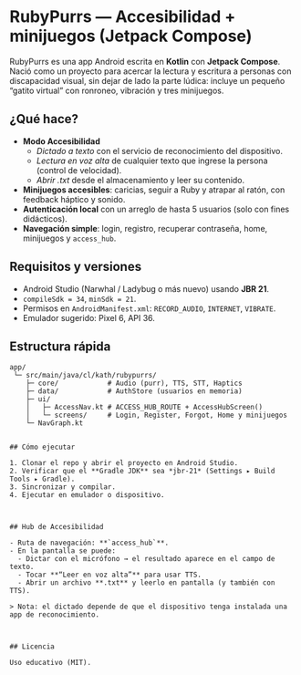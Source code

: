 # RubyPurrs — Accesibilidad + minijuegos (Jetpack Compose)

RubyPurrs es una app Android escrita en **Kotlin** con **Jetpack Compose**. Nació como un proyecto
para acercar la lectura y escritura a personas con discapacidad visual, sin dejar de lado
la parte lúdica: incluye un pequeño “gatito virtual” con ronroneo, vibración y tres minijuegos.



## ¿Qué hace?

- **Modo Accesibilidad**
  - *Dictado a texto* con el servicio de reconocimiento del dispositivo.
  - *Lectura en voz alta* de cualquier texto que ingrese la persona (control de velocidad).
  - *Abrir .txt* desde el almacenamiento y leer su contenido.
- **Minijuegos accesibles**: caricias, seguir a Ruby y atrapar al ratón, con feedback háptico y sonido.
- **Autenticación local** con un arreglo de hasta 5 usuarios (solo con fines didácticos).
- **Navegación simple**: login, registro, recuperar contraseña, home, minijuegos y `access_hub`.



## Requisitos y versiones

- Android Studio (Narwhal / Ladybug o más nuevo) usando **JBR 21**.
- `compileSdk = 34`, `minSdk = 21`.
- Permisos en `AndroidManifest.xml`: `RECORD_AUDIO`, `INTERNET`, `VIBRATE`.
- Emulador sugerido: Pixel 6, API 36.



## Estructura rápida

```
app/
 └─ src/main/java/cl/kath/rubypurrs/
    ├─ core/            # Audio (purr), TTS, STT, Haptics
    ├─ data/            # AuthStore (usuarios en memoria)
    ├─ ui/
    │   ├─ AccessNav.kt # ACCESS_HUB_ROUTE + AccessHubScreen()
    │   └─ screens/     # Login, Register, Forgot, Home y minijuegos
    └─ NavGraph.kt


## Cómo ejecutar

1. Clonar el repo y abrir el proyecto en Android Studio.
2. Verificar que el **Gradle JDK** sea *jbr-21* (Settings ▸ Build Tools ▸ Gradle).
3. Sincronizar y compilar.
4. Ejecutar en emulador o dispositivo.



## Hub de Accesibilidad

- Ruta de navegación: **`access_hub`**.
- En la pantalla se puede:
  - Dictar con el micrófono → el resultado aparece en el campo de texto.
  - Tocar **“Leer en voz alta”** para usar TTS.
  - Abrir un archivo **.txt** y leerlo en pantalla (y también con TTS).

> Nota: el dictado depende de que el dispositivo tenga instalada una app de reconocimiento.



## Licencia

Uso educativo (MIT).
